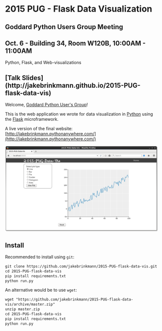 # 2015 PUG - Flask Data Visualization
## Goddard Python Users Group Meeting 
## Oct. 6 - Building 34, Room W120B, 10:00AM - 11:00AM

Python, Flask, and Web-visualizations

<h2>[Talk Slides](http://jakebrinkmann.github.io/2015-PUG-flask-data-vis)</h2>

Welcome, [Goddard Python User's Group](https://lists.nasa.gov/mailman/listinfo/gsfc-python-users)!  

This is the web application we wrote for data visualization in [Python](http://python.org/) using the [Flask](http://flask.pocoo.org/) microframework.

A live version of the final website: [http://jakebrinkmann.pythonanywhere.com/](http://jakebrinkmann.pythonanywhere.com/)

![Screenshot](Screenshot.png)

## Install

Recommended to install using `git`:

    git clone https://github.com/jakebrinkmann/2015-PUG-flask-data-vis.git
    cd 2015-PUG-flask-data-vis
    pip install requirements.txt
    python run.py

An alternative would be to use `wget`:

    wget "https://github.com/jakebrinkmann/2015-PUG-flask-data-vis/archive/master.zip"
    unzip master.zip
    cd 2015-PUG-flask-data-vis
    pip install requirements.txt
    python run.py


